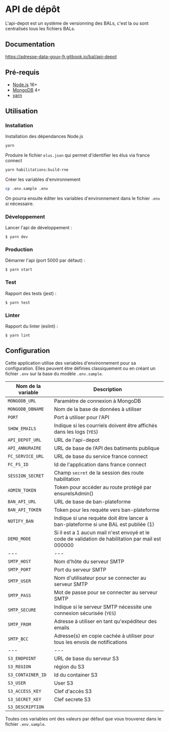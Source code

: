 # API de dépôt

L'api-depot est un système de versionning des BALs, c'est la ou sont centralisés tous les fichiers BALs.

## Documentation

https://adresse-data-gouv-fr.gitbook.io/bal/api-depot

## Pré-requis

- [Node.js](https://nodejs.org) 16+
- [MongoDB](https://www.mongodb.com) 4+
- [yarn](https://www.yarnpkg.com)

## Utilisation

### Installation

Installation des dépendances Node.js

```bash
yarn
```

Produire le fichier `elus.json` qui permet d'identifier les élus via france connect

```bash
yarn habilitations:build-rne
```

Créer les variables d'environnement

```bash
cp .env.sample .env
```

On pourra ensuite éditer les variables d'environnement dans le fichier `.env` si nécessaire.

### Développement

Lancer l'api de développement :

```
$ yarn dev
```

### Production

Démarrer l'api (port 5000 par défaut) :

```
$ yarn start
```

### Test

Rapport des tests (jest) :

```
$ yarn test
```

### Linter

Rapport du linter (eslint) :

```
$ yarn lint
```

## Configuration

Cette application utilise des variables d'environnement pour sa configuration.
Elles peuvent être définies classiquement ou en créant un fichier `.env` sur la base du modèle `.env.sample`.

| Nom de la variable | Description                                                                                        |
| ------------------ | -------------------------------------------------------------------------------------------------- |
| `MONGODB_URL`      | Paramètre de connexion à MongoDB                                                                   |
| `MONGODB_DBNAME`   | Nom de la base de données à utiliser                                                               |
| `PORT`             | Port à utiliser pour l'API                                                                         |
| `SHOW_EMAILS`      | Indique si les courriels doivent être affichés dans les logs (`YES`)                               |
| `API_DEPOT_URL`    | URL de l'api-depot                                                                                 |
| `API_ANNURAIRE`    | URL de base de l’API des batiments publique                                                        |
| `FC_SERVICE_URL`   | URL de base du service france connect                                                              |
| `FC_FS_ID`         | Id de l'application dans france connect                                                            |
| `SESSION_SECRET`   | Champ `secret` de la session des route habilitation                                                |
| `ADMIN_TOKEN`      | Token pour accéder au route protégé par ensureIsAdmin()                                            |
| `BAN_API_URL`      | URL de base de ban-plateforme                                                                      |
| `BAN_API_TOKEN`    | Token pour les requète vers ban-plateforme                                                         |
| `NOTIFY_BAN`       | Indique si une requète doit être lancer à ban-plateforme si une BAL est publiée (1)                |
| `DEMO_MODE`        | Si il est a 1 aucun mail n'est envoyé et le code de validation de habilitation par mail est 000000 |
| ---                | ---                                                                                                |
| `SMTP_HOST`        | Nom d'hôte du serveur SMTP                                                                         |
| `SMTP_PORT`        | Port du serveur SMTP                                                                               |
| `SMTP_USER`        | Nom d'utilisateur pour se connecter au serveur SMTP                                                |
| `SMTP_PASS`        | Mot de passe pour se connecter au serveur SMTP                                                     |
| `SMTP_SECURE`      | Indique si le serveur SMTP nécessite une connexion sécurisée (`YES`)                               |
| `SMTP_FROM`        | Adresse à utiliser en tant qu'expéditeur des emails                                                |
| `SMTP_BCC`         | Adresse(s) en copie cachée à utiliser pour tous les envois de notifications                        |
| ---                | ---                                                                                                |
| `S3_ENDPOINT`      | URL de base du serveur S3                                                                          |
| `S3_REGION`        | région du S3                                                                                       |
| `S3_CONTAINER_ID`  | Id du container S3                                                                                 |
| `S3_USER`          | User S3                                                                                            |
| `S3_ACCESS_KEY`    | Clef d'accès S3                                                                                    |
| `S3_SECRET_KEY`    | Clef secrete S3                                                                                    |
| `S3_DESCRIPTION`   |                                                                                                    |

Toutes ces variables ont des valeurs par défaut que vous trouverez dans le fichier `.env.sample`.
